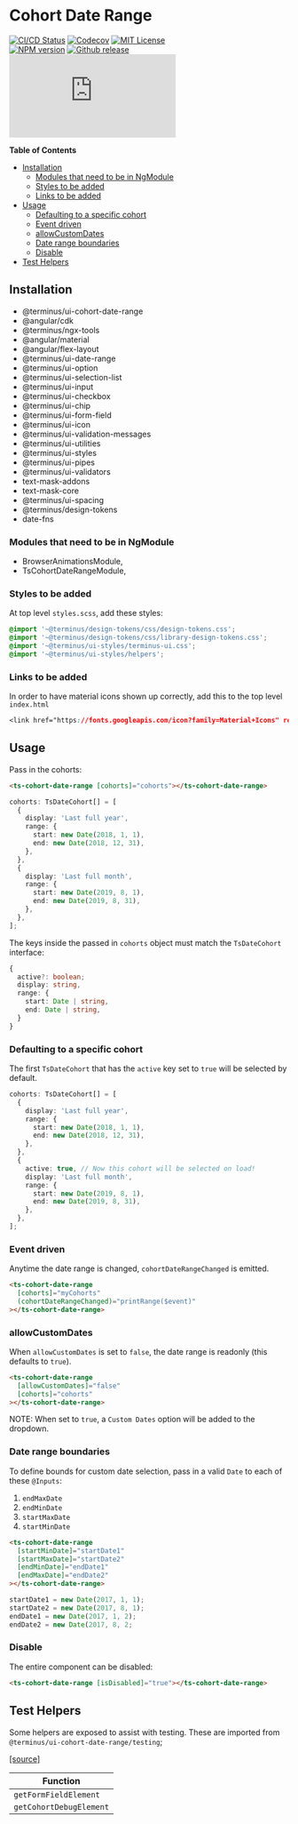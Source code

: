 <h1>Cohort Date Range</h1>

[![CI/CD Status][github-action-badge]][github-action-link] [![Codecov][codecov-badge]][codecov-project] [![MIT License][license-image]][license-url]  
[![NPM version][npm-version-image]][npm-package] [![Github release][gh-release-badge]][gh-releases] [![Library size][file-size-badge]][raw-distribution-js]

<!-- START doctoc generated TOC please keep comment here to allow auto update -->
<!-- DON'T EDIT THIS SECTION, INSTEAD RE-RUN doctoc TO UPDATE -->
**Table of Contents**

- [Installation](#installation)
  - [Modules that need to be in NgModule](#modules-that-need-to-be-in-ngmodule)
  - [Styles to be added](#styles-to-be-added)
  - [Links to be added](#links-to-be-added)
- [Usage](#usage)
  - [Defaulting to a specific cohort](#defaulting-to-a-specific-cohort)
  - [Event driven](#event-driven)
  - [allowCustomDates](#allowcustomdates)
  - [Date range boundaries](#date-range-boundaries)
  - [Disable](#disable)
- [Test Helpers](#test-helpers)

<!-- END doctoc generated TOC please keep comment here to allow auto update -->

## Installation

  * @terminus/ui-cohort-date-range
  * @angular/cdk
  * @terminus/ngx-tools
  * @angular/material
  * @angular/flex-layout
  * @terminus/ui-date-range
  * @terminus/ui-option
  * @terminus/ui-selection-list
  * @terminus/ui-input
  * @terminus/ui-checkbox
  * @terminus/ui-chip
  * @terminus/ui-form-field
  * @terminus/ui-icon
  * @terminus/ui-validation-messages
  * @terminus/ui-utilities
  * @terminus/ui-styles
  * @terminus/ui-pipes
  * @terminus/ui-validators
  * text-mask-addons
  * text-mask-core
  * @terminus/ui-spacing
  * @terminus/design-tokens
  * date-fns

### Modules that need to be in NgModule

  * BrowserAnimationsModule,
  * TsCohortDateRangeModule,

### Styles to be added

 At top level `styles.scss`, add these styles:

```css
@import '~@terminus/design-tokens/css/design-tokens.css';
@import '~@terminus/design-tokens/css/library-design-tokens.css';
@import '~@terminus/ui-styles/terminus-ui.css';
@import '~@terminus/ui-styles/helpers';
```

### Links to be added

In order to have material icons shown up correctly, add this to the top level `index.html`

```css
<link href="https://fonts.googleapis.com/icon?family=Material+Icons" rel="stylesheet">
```

## Usage

Pass in the cohorts:

```html
<ts-cohort-date-range [cohorts]="cohorts"></ts-cohort-date-range>
```

```typescript
cohorts: TsDateCohort[] = [
  {
    display: 'Last full year',
    range: {
      start: new Date(2018, 1, 1),
      end: new Date(2018, 12, 31),
    },
  },
  {
    display: 'Last full month',
    range: {
      start: new Date(2019, 8, 1),
      end: new Date(2019, 8, 31),
    },
  },
];
```

The keys inside the passed in `cohorts` object must match the `TsDateCohort` interface:

```typescript
{
  active?: boolean;
  display: string,
  range: {
    start: Date | string,
    end: Date | string,
  }
}
```

### Defaulting to a specific cohort

The first `TsDateCohort` that has the `active` key set to `true` will be selected by default.

```typescript
cohorts: TsDateCohort[] = [
  {
    display: 'Last full year',
    range: {
      start: new Date(2018, 1, 1),
      end: new Date(2018, 12, 31),
    },
  },
  {
    active: true, // Now this cohort will be selected on load!
    display: 'Last full month',
    range: {
      start: new Date(2019, 8, 1),
      end: new Date(2019, 8, 31),
    },
  },
];
```

### Event driven

Anytime the date range is changed, `cohortDateRangeChanged` is emitted.

```html
<ts-cohort-date-range
  [cohorts]="myCohorts"
  (cohortDateRangeChanged)="printRange($event)"
></ts-cohort-date-range>
```

### allowCustomDates

When `allowCustomDates` is set to `false`, the date range is readonly (this defaults to `true`).

```html
<ts-cohort-date-range
  [allowCustomDates]="false"
  [cohorts]="cohorts"
></ts-cohort-date-range>
```

NOTE: When set to `true`, a `Custom Dates` option will be added to the dropdown.


### Date range boundaries

To define bounds for custom date selection, pass in a valid `Date` to each of these `@Inputs`:

1. `endMaxDate`
1. `endMinDate`
1. `startMaxDate`
1. `startMinDate`

```html
<ts-cohort-date-range
  [startMinDate]="startDate1"
  [startMaxDate]="startDate2"
  [endMinDate]="endDate1"
  [endMaxDate]="endDate2"
></ts-cohort-date-range>
```

```typescript
startDate1 = new Date(2017, 1, 1);
startDate2 = new Date(2017, 8, 1);
endDate1 = new Date(2017, 1, 2);
endDate2 = new Date(2017, 8, 2;
```


### Disable

The entire component can be disabled:

```html
<ts-cohort-date-range [isDisabled]="true"></ts-cohort-date-range>
```

## Test Helpers

Some helpers are exposed to assist with testing. These are imported from `@terminus/ui-cohort-date-range/testing`;

[[source]][test-helpers-src]

|        Function         |
|-------------------------|
| `getFormFieldElement`   |
| `getCohortDebugElement` |


<!-- Links -->
[test-helpers-src]:    testing/src/test-helpers.ts
[license-url]:         https://github.com/GetTerminus/terminus-oss/blob/master/LICENSE
[license-image]:       http://img.shields.io/badge/license-MIT-blue.svg
[codecov-project]:     https://codecov.io/gh/GetTerminus/terminus-oss
[codecov-badge]:       https://codecov.io/gh/GetTerminus/terminus-oss/branch/master/graph/badge.svg
[npm-version-image]:   http://img.shields.io/npm/v/@terminus/ui-button.svg
[npm-package]:         https://www.npmjs.com/package/@terminus/ui-button
[gh-release-badge]:    https://img.shields.io/github/release/GetTerminus/terminus-oss.svg
[gh-releases]:         https://github.com/GetTerminus/terminus-ui/releases/
[github-action-badge]: https://github.com/GetTerminus/terminus-oss/workflows/Release%20CI/badge.svg
[github-action-link]:  https://github.com/GetTerminus/terminus-oss/actions?query=workflow%3A%22CI+Release%22
[file-size-badge]:     http://img.badgesize.io/https://unpkg.com/@terminus/ui-button/bundles/terminus-ui-button.umd.min.js?compression=gzip
[raw-distribution-js]: https://unpkg.com/@terminus/ui-button/bundles/terminus-ui-button.umd.js


